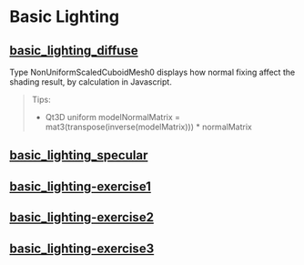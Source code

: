 Basic Lighting
==============

[basic_lighting_diffuse](../qml/basic_lighting_diffuse.qml)
-----------------------------------------------------------

Type NonUniformScaledCuboidMesh0 displays how normal fixing affect the shading result,
by calculation in Javascript.

> Tips:
>
> -	Qt3D uniform modelNormalMatrix = mat3(transpose(inverse(modelMatrix))) * normalMatrix

[basic_lighting_specular](../qml/basic_lighting_specular.qml)
-------------------------------------------------------------

[basic_lighting-exercise1](../qml/basic_lighting-exercise1.qml)
---------------------------------------------------------------

[basic_lighting-exercise2](../qml/basic_lighting-exercise2.qml)
---------------------------------------------------------------

[basic_lighting-exercise3](../qml/basic_lighting-exercise3.qml)
---------------------------------------------------------------

